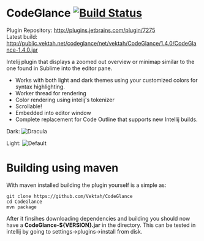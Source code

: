 CodeGlance [![Build Status](https://travis-ci.org/Vektah/CodeGlance.png?branch=master)](https://travis-ci.org/Vektah/CodeGlance)
==========

Plugin Repository: http://plugins.jetbrains.com/plugin/7275  
Latest build: http://public.vektah.net/codeglance/net/vektah/CodeGlance/1.4.0/CodeGlance-1.4.0.jar

Intelij plugin that displays a zoomed out overview or minimap similar to the one found in Sublime into the editor pane.

 - Works with both light and dark themes using your customized colors for syntax highlighting.
 - Worker thread for rendering
 - Color rendering using intelij's tokenizer
 - Scrollable!
 - Embedded into editor window
 - Complete replacement for Code Outline that supports new Intellij builds.

Dark:
![Dracula](https://raw.github.com/Vektah/CodeGlance/master/pub/dark.png)

Light:
![Default](https://raw.github.com/Vektah/CodeGlance/master/pub/light.png)


Building using maven
====================
With maven installed building the plugin yourself is a simple as:
```
git clone https://github.com/Vektah/CodeGlance
cd CodeGlance
mvn package
```
After it finsihes downloading dependencies and building you should now have
a **CodeGlance-${VERSION}.jar** in the directory. This can be tested in intellij by 
going to settings->plugins->install from disk.
